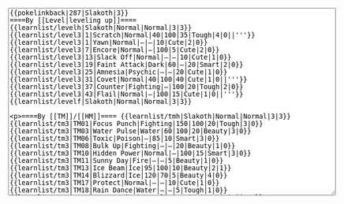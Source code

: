 </p><textarea readonly="" accesskey="," id="wpTextbox1" cols="80" rows="25" style="" class="mw-editfont-monospace" lang="en" dir="ltr" name="wpTextbox1">{{pokelinkback|287|Slakoth|3}}
====By [[Level|leveling up]]====
{{learnlist/levelh|Slakoth|Normal|Normal|3|3}}
{{learnlist/level3|1|Scratch|Normal|40|100|35|Tough|4|0||'''}}
{{learnlist/level3|1|Yawn|Normal|—|—|10|Cute|2|0}}
{{learnlist/level3|7|Encore|Normal|—|100|5|Cute|2|0}}
{{learnlist/level3|13|Slack Off|Normal|—|—|10|Cute|1|0}}
{{learnlist/level3|19|Faint Attack|Dark|60|—|20|Smart|2|0}}
{{learnlist/level3|25|Amnesia|Psychic|—|—|20|Cute|1|0}}
{{learnlist/level3|31|Covet|Normal|40|100|40|Cute|1|0||'''}}
{{learnlist/level3|37|Counter|Fighting|—|100|20|Tough|2|0}}
{{learnlist/level3|43|Flail|Normal|—|100|15|Cute|1|0||'''}}
{{learnlist/levelf|Slakoth|Normal|Normal|3|3}}

====By [[TM]]/[[HM]]====
{{learnlist/tmh|Slakoth|Normal|Normal|3|3}}
{{learnlist/tm3|TM01|Focus Punch|Fighting|150|100|20|Tough|3|0}}
{{learnlist/tm3|TM03|Water Pulse|Water|60|100|20|Beauty|3|0}}
{{learnlist/tm3|TM06|Toxic|Poison|—|85|10|Smart|3|0}}
{{learnlist/tm3|TM08|Bulk Up|Fighting|—|—|20|Beauty|1|0}}
{{learnlist/tm3|TM10|Hidden Power|Normal|—|100|15|Smart|3|0}}
{{learnlist/tm3|TM11|Sunny Day|Fire|—|—|5|Beauty|1|0}}
{{learnlist/tm3|TM13|Ice Beam|Ice|95|100|10|Beauty|2|1}}
{{learnlist/tm3|TM14|Blizzard|Ice|120|70|5|Beauty|4|0}}
{{learnlist/tm3|TM17|Protect|Normal|—|—|10|Cute|1|0}}
{{learnlist/tm3|TM18|Rain Dance|Water|—|—|5|Tough|1|0}}
{{learnlist/tm3|TM21|Frustration|Normal|—|100|20|Cute|1|0||'''}}
{{learnlist/tm3|TM22|SolarBeam|Grass|120|100|10|Cool|4|0}}
{{learnlist/tm3|TM24|Thunderbolt|Electric|95|100|15|Cool|4|0}}
{{learnlist/tm3|TM25|Thunder|Electric|120|70|10|Cool|2|2}}
{{learnlist/tm3|TM27|Return|Normal|—|100|20|Cute|1|0||'''}}
{{learnlist/tm3|TM30|Shadow Ball|Ghost|80|100|15|Smart|3|0}}
{{learnlist/tm3|TM31|Brick Break|Fighting|75|100|15|Cool|1|4}}
{{learnlist/tm3|TM32|Double Team|Normal|—|—|15|Cool|2|0}}
{{learnlist/tm3|TM34|Shock Wave|Electric|60|—|20|Cool|2|0}}
{{learnlist/tm3|TM35|Flamethrower|Fire|95|100|15|Beauty|4|0}}
{{learnlist/tm3|TM38|Fire Blast|Fire|120|85|5|Beauty|4|0}}
{{learnlist/tm3|TM40|Aerial Ace|Flying|60|—|20|Cool|2|0}}
{{learnlist/tm3|TM42|Facade|Normal|70|100|20|Cute|2|0||'''}}
{{learnlist/tm3|TM43|Secret Power|Normal|70|100|20|Smart|1|0||'''}}
{{learnlist/tm3|TM44|Rest|Psychic|—|—|10|Cute|2|0}}
{{learnlist/tm3|TM45|Attract|Normal|—|100|15|Cute|2|0}}
{{learnlist/tm3|HM01|Cut|Normal|50|95|30|Cool|2|1||'''}}
{{learnlist/tm3|HM04|Strength|Normal|80|100|15|Tough|2|1||'''}}
{{learnlist/tm3|HM06|Rock Smash|Fighting|20|100|15|Tough|1|0}}
{{learnlist/tmf|Slakoth|Normal|Normal|3|3}}

====By {{pkmn|breeding}}====
{{learnlist/breedh|Slakoth|Normal|Normal|3|3}}
{{learnlist/breed3|{{MSP/3|324|Torkoal}}{{MSP/3|363|Spheal}}{{MSP/3|364|Sealeo}}{{MSP/3|365|Walrein}}|Body Slam|Normal|85|100|15|Tough|1|4||'''}}
{{learnlist/breed3|{{MSP/3|335|Zangoose}}|Crush Claw|Normal|75|95|10|Cool|1|4||'''}}
{{learnlist/breed3|{{MSP/3|324|Torkoal}}|Curse|???|—|—|10|Tough|3|0}}
{{learnlist/breed3|{{MSP/3|019|Rattata}}{{MSP/3|020|Raticate}}{{MSP/3|128|Tauros}}{{MSP/3|197|Umbreon}}{{MSP/3|206|Dunsparce}}{{MSP/3|335|Zangoose}}|Pursuit|Dark|40|100|20|Smart|2|1}}
{{learnlist/breed3|{{MSP/3|027|Sandshrew}}{{MSP/3|028|Sandslash}}{{MSP/3|050|Diglett}}{{MSP/3|051|Dugtrio}}{{MSP/3|052|Meowth}}{{MSP/3|053|Persian}}&lt;br>{{MSP/3|083|Farfetch'd}}{{MSP/3|215|Sneasel}}{{MSP/3|216|Teddiursa}}{{MSP/3|217|Ursaring}}{{MSP/3|255|Torchic}}{{MSP/3|256|Combusken}}&lt;br>{{MSP/3|257|Blaziken}}{{MSP/3|264|Linoone}}{{MSP/3|288|Vigoroth}}{{MSP/3|289|Slaking}}{{MSP/3|335|Zangoose}}{{MSP/3|352|Kecleon}}&lt;br>{{MSP/3|359|Absol}}|Slash|Normal|70|100|20|Cool|3|0||'''}}
{{learnlist/breed3|{{MSP/3|293|Whismur}}{{MSP/3|294|Loudred}}{{MSP/3|295|Exploud}}|Sleep Talk|Normal|—|—|10|Cute|3|0}}
{{learnlist/breed3|{{MSP/3|216|Teddiursa}}{{MSP/3|217|Ursaring}}{{MSP/3|325|Spoink}}{{MSP/3|326|Grumpig}}{{MSP/3|363|Spheal}}{{MSP/3|364|Sealeo}}&lt;br>{{MSP/3|365|Walrein}}|Snore|Normal|40|100|15|Cute|4|0||'''}}
{{learnlist/breedf|Slakoth|Normal|Normal|3|3}}

====By [[Move Tutor|tutoring]]====
{{learnlist/tutorh|Slakoth|Normal|Normal|3|3}}
{{learnlist/tutor3|Body Slam|Normal|85|100|15|Tough|1|4||'''|yes|yes|yes}}
{{learnlist/tutor3|Counter|Fighting|—|100|20|Tough|2|0|||yes|yes|no}}
{{learnlist/tutor3|Double-Edge|Normal|120|100|15|Tough|6|0||'''|yes|yes|yes}}
{{learnlist/tutor3|DynamicPunch|Fighting|100|50|5|Cool|2|1|||no|yes|no}}
{{learnlist/tutor3|Endure|Normal|—|—|10|Tough|2|0|||no|yes|no}}
{{learnlist/tutor3|Fire Punch|Fire|75|100|15|Beauty|4|0|||no|yes|no}}
{{learnlist/tutor3|Fury Cutter|Bug|10|95|20|Cool|3|0|||no|yes|no}}
{{learnlist/tutor3|Ice Punch|Ice|75|100|15|Beauty|4|0|||no|yes|no}}
{{learnlist/tutor3|Icy Wind|Ice|55|95|15|Beauty|1|3|||no|yes|yes}}
{{learnlist/tutor3|Mega Kick|Normal|120|75|5|Cool|4|0||'''|yes|yes|no}}
{{learnlist/tutor3|Mega Punch|Normal|80|85|20|Tough|4|0||'''|yes|yes|no}}
{{learnlist/tutor3|Mimic|Normal|—|—|10|Cute|1|0|||yes|yes|yes}}
{{learnlist/tutor3|Mud-Slap|Ground|20|100|10|Cute|2|1|||no|yes|no}}
{{learnlist/tutor3|Rock Slide|Rock|75|90|10|Tough|1|3|||yes|yes|no}}
{{learnlist/tutor3|Seismic Toss|Fighting|—|100|20|Tough|2|1|||yes|yes|yes}}
{{learnlist/tutor3|Sleep Talk|Normal|—|—|10|Cute|3|0|||no|yes|no}}
{{learnlist/tutor3|Snore|Normal|40|100|15|Cute|4|0||'''|no|yes|no}}
{{learnlist/tutor3|Substitute|Normal|—|—|10|Smart|2|0|||yes|yes|yes}}
{{learnlist/tutor3|Swagger|Normal|—|90|15|Cute|2|0|||no|yes|yes}}
{{learnlist/tutor3|ThunderPunch|Electric|75|100|15|Cool|4|0|||no|yes|no}}
{{learnlist/tutorf|Slakoth|Normal|Normal|3|3}}

[[it:Slakoth/Mosse apprese in terza generazione]]
[[zh:懒人獭/第三世代招式表]]
